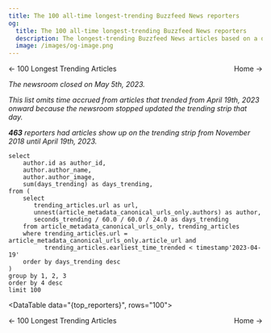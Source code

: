 ```yaml
---
title: The 100 all-time longest-trending Buzzfeed News reporters
og:
  title: The 100 all-time longest-trending Buzzfeed News reporters
  description: The longest-trending Buzzfeed News articles based on a dataset of snapshots taken of the home page's "Trending" strip every 5 minutes from Nov 2018 until May 5th, when the newsroom shut down.
  image: /images/og-image.png
---
```


<style>
    .same-line {
        display: flex;
        flex-direction: row;
        justify-content: space-between;
    }
</style>

<span class="same-line">
  <BigLink href="/100-longest-trending-articles">← 100 Longest Trending Articles</BigLink>
  <BigLink href="/">Home →</BigLink>
</span>

*The newsroom closed on May 5th, 2023.*

*This list omits time accrued from articles that trended from April 19th, 2023 onward because the newsroom stopped updated the trending strip that day.*

***463*** *reporters had articles show up on the trending strip from November 2018 until April 19th, 2023.*

``` top_reporters
select
    author.id as author_id,
    author.author_name,
    author.author_image,
    sum(days_trending) as days_trending,
from (
    select
       trending_articles.url as url,
       unnest(article_metadata_canonical_urls_only.authors) as author,
       seconds_trending / 60.0 / 60.0 / 24.0 as days_trending
    from article_metadata_canonical_urls_only, trending_articles
    where trending_articles.url = article_metadata_canonical_urls_only.article_url and
          trending_articles.earliest_time_trended < timestamp'2023-04-19'
    order by days_trending desc
)
group by 1, 2, 3
order by 4 desc
limit 100
```

<DataTable data="{top_reporters}", rows="100">
  <Column id="author_image" contentType="image" width="50px" align="center" title="Image"/>
  <Column id="days_trending" title="Days Trending" align="center"/>
  <Column id="author_name" title="Name" align="left"/>
</DataTable>

<span class="same-line">
  <BigLink href="/100-longest-trending-articles">← 100 Longest Trending Articles</BigLink>
  <BigLink href="/">Home →</BigLink>
</span>
